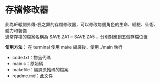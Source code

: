 # 存檔修改器
此為軒轅劍外傳-楓之舞的存檔修改器，可以修改每個角色的生命、經驗、仙術、體力和裝備  
通常存檔的檔案名稱為 SAVE.ZA1 ~ SAVE.ZA5 ，分別對應到五個存檔位置

__使用方法：__ 在 terminal 使用 make 編譯後，使用 ./main 執行

+ code.txt：物品代碼
+ main.c：原始碼
+ makefile：編譯原始碼的檔案
+ readme.md：此文件
